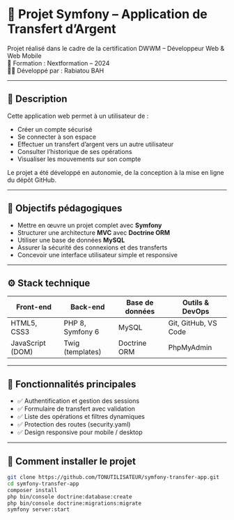 # 💸 Projet Symfony – Application de Transfert d’Argent

Projet réalisé dans le cadre de la certification DWWM – Développeur Web & Web Mobile  
📍 Formation : Nextformation – 2024  
👩‍💻 Développé par : Rabiatou BAH

---

## 📌 Description

Cette application web permet à un utilisateur de :
- Créer un compte sécurisé
- Se connecter à son espace
- Effectuer un transfert d’argent vers un autre utilisateur
- Consulter l’historique de ses opérations
- Visualiser les mouvements sur son compte

Le projet a été développé en autonomie, de la conception à la mise en ligne du dépôt GitHub.

---

## 🧠 Objectifs pédagogiques

- Mettre en œuvre un projet complet avec **Symfony**
- Structurer une architecture **MVC** avec **Doctrine ORM**
- Utiliser une base de données **MySQL**
- Assurer la sécurité des connexions et des transferts
- Concevoir une interface utilisateur simple et responsive

---

## ⚙️ Stack technique

| Front-end            | Back-end             | Base de données | Outils & DevOps      |
|----------------------|----------------------|------------------|----------------------|
| HTML5, CSS3          | PHP 8, Symfony 6     | MySQL            | Git, GitHub, VS Code |
| JavaScript (DOM)     | Twig (templates)     | Doctrine ORM     | PhpMyAdmin           |

---

## 🚀 Fonctionnalités principales

- ✅ Authentification et gestion des sessions
- ✅ Formulaire de transfert avec validation
- ✅ Liste des opérations et filtres dynamiques
- ✅ Protection des routes (security.yaml)
- ✅ Design responsive pour mobile / desktop

---


## 🔧 Comment installer le projet

```bash
git clone https://github.com/TONUTILISATEUR/symfony-transfer-app.git
cd symfony-transfer-app
composer install
php bin/console doctrine:database:create
php bin/console doctrine:migrations:migrate
symfony server:start

 
 
